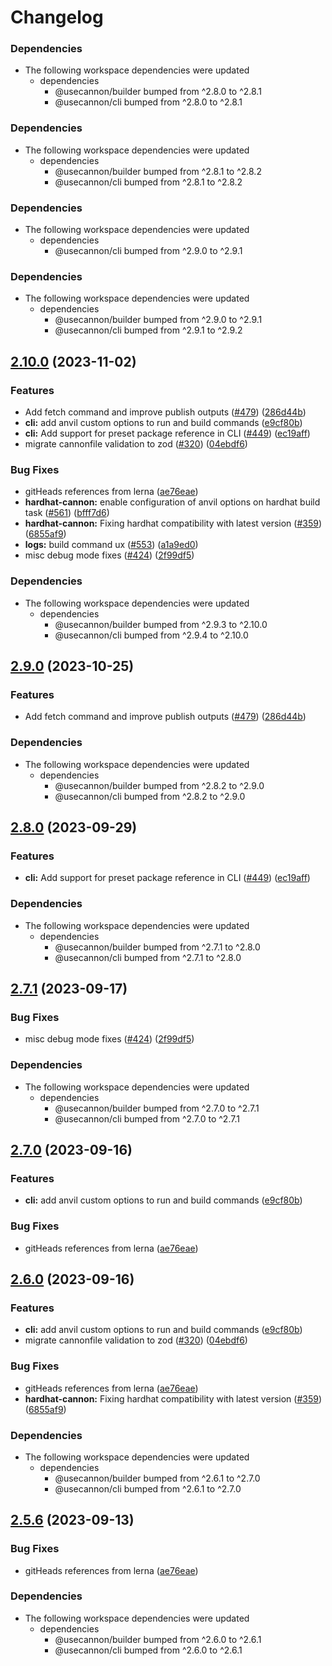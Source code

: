 # Changelog

### Dependencies

* The following workspace dependencies were updated
  * dependencies
    * @usecannon/builder bumped from ^2.8.0 to ^2.8.1
    * @usecannon/cli bumped from ^2.8.0 to ^2.8.1

### Dependencies

* The following workspace dependencies were updated
  * dependencies
    * @usecannon/builder bumped from ^2.8.1 to ^2.8.2
    * @usecannon/cli bumped from ^2.8.1 to ^2.8.2

### Dependencies

* The following workspace dependencies were updated
  * dependencies
    * @usecannon/cli bumped from ^2.9.0 to ^2.9.1

### Dependencies

* The following workspace dependencies were updated
  * dependencies
    * @usecannon/builder bumped from ^2.9.0 to ^2.9.1
    * @usecannon/cli bumped from ^2.9.1 to ^2.9.2

## [2.10.0](https://github.com/usecannon/cannon/compare/v2.9.2...v2.10.0) (2023-11-02)


### Features

* Add fetch command and improve publish outputs ([#479](https://github.com/usecannon/cannon/issues/479)) ([286d44b](https://github.com/usecannon/cannon/commit/286d44b248efd5352cb68a54a25304a201264ddc))
* **cli:** add anvil custom options to run and build commands ([e9cf80b](https://github.com/usecannon/cannon/commit/e9cf80b385f9cd6fa7d6461d201d200d4090aea9))
* **cli:** Add support for preset package reference in CLI  ([#449](https://github.com/usecannon/cannon/issues/449)) ([ec19aff](https://github.com/usecannon/cannon/commit/ec19affe86e0fdc6623ae6fc5d5187118757d2f0))
* migrate cannonfile validation to zod ([#320](https://github.com/usecannon/cannon/issues/320)) ([04ebdf6](https://github.com/usecannon/cannon/commit/04ebdf64f38da38f2076f4cb09b9b1e1c88d721a))


### Bug Fixes

* gitHeads references from lerna ([ae76eae](https://github.com/usecannon/cannon/commit/ae76eaeda3e83ab14a09198449d0e0f096ee7839))
* **hardhat-cannon:** enable configuration of anvil options on hardhat build task ([#561](https://github.com/usecannon/cannon/issues/561)) ([bfff7d6](https://github.com/usecannon/cannon/commit/bfff7d6cda5662646842d0c4c10d618ffdd06fbb))
* **hardhat-cannon:** Fixing hardhat compatibility with latest version ([#359](https://github.com/usecannon/cannon/issues/359)) ([6855af9](https://github.com/usecannon/cannon/commit/6855af9bca55492f77ce7a4d37d037455943429e))
* **logs:** build command ux ([#553](https://github.com/usecannon/cannon/issues/553)) ([a1a9ed0](https://github.com/usecannon/cannon/commit/a1a9ed07de875413e38aeb2e3fc2d3e9012d2606))
* misc debug mode fixes ([#424](https://github.com/usecannon/cannon/issues/424)) ([2f99df5](https://github.com/usecannon/cannon/commit/2f99df57d599653f86594ac889a0c30f8fb74c21))


### Dependencies

* The following workspace dependencies were updated
  * dependencies
    * @usecannon/builder bumped from ^2.9.3 to ^2.10.0
    * @usecannon/cli bumped from ^2.9.4 to ^2.10.0

## [2.9.0](https://github.com/usecannon/cannon/compare/v2.8.2...v2.9.0) (2023-10-25)


### Features

* Add fetch command and improve publish outputs ([#479](https://github.com/usecannon/cannon/issues/479)) ([286d44b](https://github.com/usecannon/cannon/commit/286d44b248efd5352cb68a54a25304a201264ddc))


### Dependencies

* The following workspace dependencies were updated
  * dependencies
    * @usecannon/builder bumped from ^2.8.2 to ^2.9.0
    * @usecannon/cli bumped from ^2.8.2 to ^2.9.0

## [2.8.0](https://github.com/usecannon/cannon/compare/v2.7.1...v2.8.0) (2023-09-29)


### Features

* **cli:** Add support for preset package reference in CLI  ([#449](https://github.com/usecannon/cannon/issues/449)) ([ec19aff](https://github.com/usecannon/cannon/commit/ec19affe86e0fdc6623ae6fc5d5187118757d2f0))


### Dependencies

* The following workspace dependencies were updated
  * dependencies
    * @usecannon/builder bumped from ^2.7.1 to ^2.8.0
    * @usecannon/cli bumped from ^2.7.1 to ^2.8.0

## [2.7.1](https://github.com/usecannon/cannon/compare/v2.7.0...v2.7.1) (2023-09-17)


### Bug Fixes

* misc debug mode fixes ([#424](https://github.com/usecannon/cannon/issues/424)) ([2f99df5](https://github.com/usecannon/cannon/commit/2f99df57d599653f86594ac889a0c30f8fb74c21))


### Dependencies

* The following workspace dependencies were updated
  * dependencies
    * @usecannon/builder bumped from ^2.7.0 to ^2.7.1
    * @usecannon/cli bumped from ^2.7.0 to ^2.7.1

## [2.7.0](https://github.com/usecannon/cannon/compare/v2.6.0...v2.7.0) (2023-09-16)


### Features

* **cli:** add anvil custom options to run and build commands ([e9cf80b](https://github.com/usecannon/cannon/commit/e9cf80b385f9cd6fa7d6461d201d200d4090aea9))


### Bug Fixes

* gitHeads references from lerna ([ae76eae](https://github.com/usecannon/cannon/commit/ae76eaeda3e83ab14a09198449d0e0f096ee7839))

## [2.6.0](https://github.com/usecannon/cannon/compare/v2.5.6...v2.6.0) (2023-09-16)


### Features

* **cli:** add anvil custom options to run and build commands ([e9cf80b](https://github.com/usecannon/cannon/commit/e9cf80b385f9cd6fa7d6461d201d200d4090aea9))
* migrate cannonfile validation to zod ([#320](https://github.com/usecannon/cannon/issues/320)) ([04ebdf6](https://github.com/usecannon/cannon/commit/04ebdf64f38da38f2076f4cb09b9b1e1c88d721a))


### Bug Fixes

* gitHeads references from lerna ([ae76eae](https://github.com/usecannon/cannon/commit/ae76eaeda3e83ab14a09198449d0e0f096ee7839))
* **hardhat-cannon:** Fixing hardhat compatibility with latest version ([#359](https://github.com/usecannon/cannon/issues/359)) ([6855af9](https://github.com/usecannon/cannon/commit/6855af9bca55492f77ce7a4d37d037455943429e))


### Dependencies

* The following workspace dependencies were updated
  * dependencies
    * @usecannon/builder bumped from ^2.6.1 to ^2.7.0
    * @usecannon/cli bumped from ^2.6.1 to ^2.7.0

## [2.5.6](https://github.com/usecannon/cannon/compare/v2.5.5...v2.5.6) (2023-09-13)


### Bug Fixes

* gitHeads references from lerna ([ae76eae](https://github.com/usecannon/cannon/commit/ae76eaeda3e83ab14a09198449d0e0f096ee7839))


### Dependencies

* The following workspace dependencies were updated
  * dependencies
    * @usecannon/builder bumped from ^2.6.0 to ^2.6.1
    * @usecannon/cli bumped from ^2.6.0 to ^2.6.1
